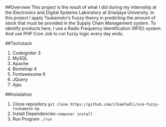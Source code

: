 ##Overview
This project is the result of what I did during my internship at the Electronics and Digital Systems Laboratory at Sriwijaya University. In this project I apply Tsukamoto's Fuzzy theory in predicting the amount of stock that must be provided in the Supply Chain Management system. To identify products here, I use a Radio Frequency Identification (RFID) system. And use PHP Cron Job to run fuzzy logic every day ends.

##Techstack
1. Codeigniter 3
2. MySQL
3. Apache
4. Bootstrap 4
5. Fontawesome 6
6. JQuery
7. Ajax

##Instalation
1. Clone repository
`git clone https://github.com/ilhamfadli/scm-fuzzy-tsukamoto-kp`
2. Install Dependencies
`composer install`
3. Run Program
`./run`
